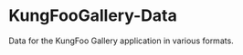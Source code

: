 KungFooGallery-Data
===================

Data for the KungFoo Gallery application in various formats.
